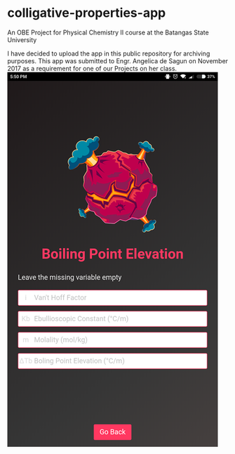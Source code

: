# colligative-properties-app
An OBE Project for Physical Chemistry II course at the Batangas State University

I have decided to upload the app in this public repository for archiving purposes. This app was submitted to Engr. Angelica de Sagun on November 2017 as a requirement for one of our Projects on her class.
![alt text](https://github.com/kristianespina/colligative-properties-app/blob/master/Boiling%20Point%20Elevation%20APPSCREENSHOT.png?raw=true "Boiling Point Elevation")
